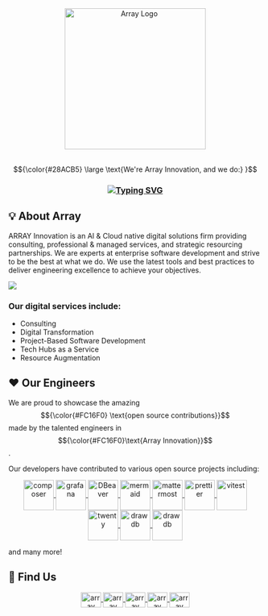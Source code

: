 


<div align ="center">
     <a href="https://www.array.world">
    <img align="center" width=280 src="https://static.wixstatic.com/media/9f8f10_0cdc6e51fd274c00b6eddad6c6eb9dd8~mv2.png/v1/fill/w_275,h_80,al_c,q_85,usm_0.66_1.00_0.01,enc_auto/LONG_1_4x.png" alt="Array Logo" />
     </a>
</div>

<br>

<!-- <h3 align="center"> 
<code  style="color:#28ACB5">
Hello! We're ARRAY Innovation, and we do:
</code>
</h3> -->

$${\color{#28ACB5} \large \text{We're Array Innovation, and we do:}
 }$$
 

<h3 align="center">
    <a href="https://git.io/typing-svg"><img src="https://readme-typing-svg.demolab.com?font=Fira+Code&size=26&pause=1000&color=2B00FD&center=true&random=true&width=435&lines=Artificial+Intelligence;Software+Engineering;Cloud+Engineering" alt="Typing SVG" /></a>
</h3>



## 💡  About Array

ARRAY Innovation is an AI & Cloud native digital solutions firm providing consulting, professional & managed services, and strategic resourcing partnerships. We are experts at enterprise software development and strive to be the best at what we do. We use the latest tools and best practices to deliver engineering excellence to achieve your objectives.

<img src="https://static.wixstatic.com/media/9f8f10_9e6785a0f0994cac914bea301baf5800~mv2.jpg/v1/fill/w_1573,h_132,fp_0.35_0.41,lg_1,q_80,enc_auto/9f8f10_9e6785a0f0994cac914bea301baf5800~mv2.jpg" />

### Our digital services include:

- Consulting
- Digital Transformation
- Project-Based Software Development
- Tech Hubs as a Service
- Resource Augmentation


## ❤️ Our Engineers

We are proud to showcase the amazing $${\color{#FC16F0} \text{open source contributions}}$$
 made by the talented engineers in $${\color{#FC16F0}\text{Array Innovation}}$$.
 
 Our developers have contributed to various open source projects including:

 <p align="center">
    <a href="https://github.com/composer/composer/pull/12091">
        <img align="center" src="https://upload.wikimedia.org/wikipedia/commons/2/26/Logo-composer-transparent.png" alt="composer"  width="60" />
    </a> 
    <a href="https://github.com/grafana/grafana/pull/92485"> 
        <img align="center" src="https://upload.wikimedia.org/wikipedia/commons/thumb/a/a1/Grafana_logo.svg/768px-Grafana_logo.svg.png?20230113183101" alt="grafana" width="60" />
    </a>
    <a href="https://github.com/dbeaver/dbeaver/pull/35308">
        <img align="center" src="https://upload.wikimedia.org/wikipedia/commons/thumb/b/b5/DBeaver_logo.svg/1200px-DBeaver_logo.svg.png" alt="DBeaver" width="60" />
    </a>
         <a href="https://github.com/mermaid-js/mermaid-cli/pull/725">
        <img align="center" src="https://avatars.githubusercontent.com/u/57169982?s=280&v=4" alt="mermaid" width="60" />
    </a>  
     <a href="https://github.com/mattermost/mattermost/pull/27912">
        <img align="center" src="https://www.svgrepo.com/show/354049/mattermost-icon.svg" alt="mattermost" width="60" />
    </a> 
    <a href="https://github.com/prettier/prettier/pull/16617">
        <img align="center" src="https://www.svgrepo.com/show/439270/prettier.svg" alt="prettier" width="60" />
    </a>  
    <a href="https://github.com/vitest-dev/vitest/pull/6392">
        <img align="center" src="https://seeklogo.com/images/V/vitest-logo-9ADDA575A5-seeklogo.com.png" alt="vitest" width="60" />
    </a> 
    <a href="https://github.com/twentyhq/twenty/pull/6521">
        <img align="center" src="https://github.com/twentyhq/twenty/raw/main/packages/twenty-website/public/images/core/logo.svg" alt="twenty" width="60" />
    </a> 
    <a href="https://github.com/firefly-iii/firefly-iii/pull/9179">
        <img align="center" src="https://raw.githubusercontent.com/firefly-iii/firefly-iii/develop/.github/assets/img/logo-small.png" alt="drawdb" width="60" />
    </a> 
    <a href="https://github.com/drawdb-io/drawdb/pull/200">
        <img align="center" src="https://avatars.githubusercontent.com/u/139706923?s=200&v=4" alt="drawdb" width="60" />
    </a> 


</p>

and many more!


## 📱 Find Us
<p align="center">
    <a href="https://www.array.world">
        <img align="center" src="https://www.svgrepo.com/show/278317/internet-www.svg" alt="array website" height="30" width="40" />
    </a> 
    <a href="https://www.instagram.com/array.world"> 
        <img align="center" src="https://raw.githubusercontent.com/rahuldkjain/github-profile-readme-generator/master/src/images/icons/Social/instagram.svg" alt="array insta" height="30" width="40" />
    </a>
    <a href="https://www.linkedin.com/company/array-world">
        <img align="center" src="https://raw.githubusercontent.com/rahuldkjain/github-profile-readme-generator/master/src/images/icons/Social/linked-in-alt.svg" alt="array linkedin" height="30" width="40" />
    </a>
         <a href="https://github.com/ArrayInnovation">
        <img align="center" src="https://raw.githubusercontent.com/rahuldkjain/github-profile-readme-generator/master/src/images/icons/Social/github.svg" alt="array github" height="30" width="40" />
    </a>  
     <a href="mailto:enquiries@array.world">
        <img align="center" src="https://upload.wikimedia.org/wikipedia/commons/d/df/Microsoft_Office_Outlook_%282018%E2%80%93present%29.svg" alt="array email" height="30" width="40" />
    </a>  
</p>


